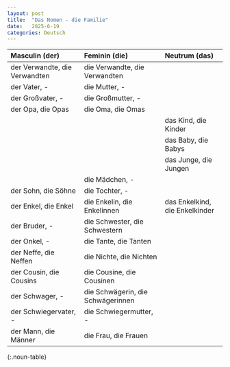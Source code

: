 ```yaml
---
layout: post
title:  "Das Nomen - die Familie"
date:   2025-6-19
categories: Deutsch
---
```


<!-- 流量追蹤 -->
<script src="{{ '/assets/js/momo-script.js' | relative_url }}"></script>

<style>
.noun-table th:nth-child(1), .noun-table td:nth-child(1) { color: #4169E1; } /* Masculin 欄 - Royal Blue */
.noun-table th:nth-child(2), .noun-table td:nth-child(2) { color: #FF6B6B; } /* Feminin 欄 - Coral Red */
.noun-table th:nth-child(3), .noun-table td:nth-child(3) { color: #2ECC71; } /* Neutrum 欄 - Emerald Green */
</style>

| Masculin (der) | Feminin (die) | Neutrum (das) |
| :------------- | :------------ | :------------ |
| der Verwandte, die Verwandten | die Verwandte, die Verwandten |  |
| der Vater, - | die Mutter, - |  |
| der Großvater, - | die Großmutter, - |  |
| der Opa, die Opas | die Oma, die Omas |  |
|  |  | das Kind, die Kinder |
|  |  | das Baby, die Babys |
|  |  | das Junge, die Jungen |
|  | die Mädchen, - |  |
| der Sohn, die Söhne | die Tochter, - |  |
| der Enkel, die Enkel | die Enkelin, die Enkelinnen | das Enkelkind, die Enkelkinder |
| der Bruder, - | die Schwester, die Schwestern |  |
| der Onkel, - | die Tante, die Tanten |  |
| der Neffe, die Neffen | die Nichte, die Nichten |  |
| der Cousin, die Cousins | die Cousine, die Cousinen |  |
| der Schwager, - | die Schwägerin, die Schwägerinnen |  |
| der Schwiegervater, - | die Schwiegermutter, - |  |
| der Mann, die Männer | die Frau, die Frauen | |
{:.noun-table}
